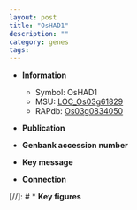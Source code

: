 ```yaml
---
layout: post
title: "OsHAD1"
description: ""
category: genes
tags: 
---
```


* **Information**  
    + Symbol: OsHAD1  
    + MSU: [LOC_Os03g61829](http://rice.uga.edu/cgi-bin/ORF_infopage.cgi?orf=LOC_Os03g61829)  
    + RAPdb: [Os03g0834050](http://rapdb.dna.affrc.go.jp/viewer/gbrowse_details/irgsp1?name=Os03g0834050)  

* **Publication**  

* **Genbank accession number**  

* **Key message**  

* **Connection**  

[//]: # * **Key figures**  


